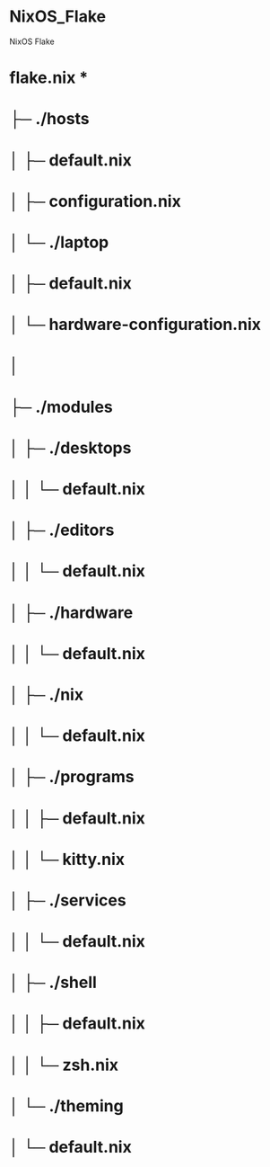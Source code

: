 # NixOS_Flake
NixOS Flake

#
#  flake.nix *
#   ├─ ./hosts
#   │   ├─ default.nix
#   │   ├─ configuration.nix
#   │   └─ ./laptop
#   │       ├─ default.nix
#   │       └─ hardware-configuration.nix
#   │
#   ├─ ./modules
#   │   ├─ ./desktops
#   │   │   └─ default.nix
#   │   ├─ ./editors
#   │   │   └─ default.nix
#   │   ├─ ./hardware
#   │   │   └─ default.nix
#   │   ├─ ./nix
#   │   │   └─ default.nix
#   │   ├─ ./programs
#   │   │   ├─ default.nix
#   │   │   └─ kitty.nix
#   │   ├─ ./services
#   │   │   └─ default.nix
#   │   ├─ ./shell
#   │   │   ├─ default.nix
#   │   │   └─ zsh.nix
#   │   └─ ./theming
#   │       └─ default.nix
#
